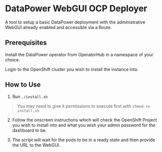 # DataPower WebGUI OCP Deployer

A tool to setup a basic DataPower deployment with the administrative WebGUI already enabled and accessible via a Route.

## Prerequisites

Install the DataPower operator from OperatorHub in a namespace of your choice.

Login to the OpenShift cluster you wish to install the instance into.

## How to Use

1. Run `./install.sh`

> You may need to give it permissions to execute first with `chmod +x install.sh`

2. Follow the onscreen instructions which will check the OpenShift Project you wish to install into and what you wish your admin password for the dashboard to be.

3. The script will wait for the pods to be in a ready state and then provide the URL to the WebGUI.
